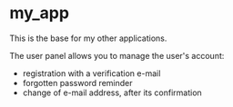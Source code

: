 # my_app
This is the base for my other applications.

The user panel allows you to manage the user's account:

- registration with a verification e-mail
- forgotten password reminder
- change of e-mail address, after its confirmation